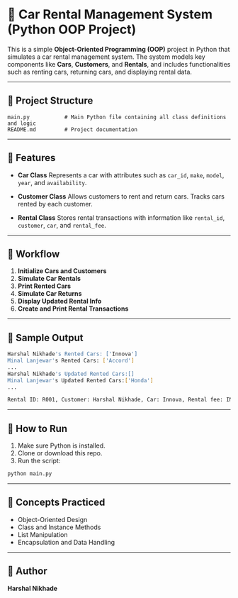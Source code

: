 # 🚗 Car Rental Management System (Python OOP Project)

This is a simple **Object-Oriented Programming (OOP)** project in Python that simulates a car rental management system. The system models key components like **Cars**, **Customers**, and **Rentals**, and includes functionalities such as renting cars, returning cars, and displaying rental data.

---

## 📂 Project Structure

```plaintext
main.py           # Main Python file containing all class definitions and logic
README.md         # Project documentation
```

---

## 🧱 Features

* **Car Class**
  Represents a car with attributes such as `car_id`, `make`, `model`, `year`, and `availability`.

* **Customer Class**
  Allows customers to rent and return cars. Tracks cars rented by each customer.

* **Rental Class**
  Stores rental transactions with information like `rental_id`, `customer`, `car`, and `rental_fee`.

---

## 🔄 Workflow

1. **Initialize Cars and Customers**
2. **Simulate Car Rentals**
3. **Print Rented Cars**
4. **Simulate Car Returns**
5. **Display Updated Rental Info**
6. **Create and Print Rental Transactions**

---

## 📌 Sample Output

```bash
Harshal Nikhade's Rented Cars: ['Innova']
Minal Lanjewar's Rented Cars: ['Accord']
...
Harshal Nikhade's Updated Rented Cars:[]
Minal Lanjewar's Updated Rented Cars:['Honda']
...

Rental ID: R001, Customer: Harshal Nikhade, Car: Innova, Rental fee: INR 5000.0
```

---

## 🚀 How to Run

1. Make sure Python is installed.
2. Clone or download this repo.
3. Run the script:

```bash
python main.py
```

---

## 📘 Concepts Practiced

* Object-Oriented Design
* Class and Instance Methods
* List Manipulation
* Encapsulation and Data Handling

---

## 👤 Author

**Harshal Nikhade**
